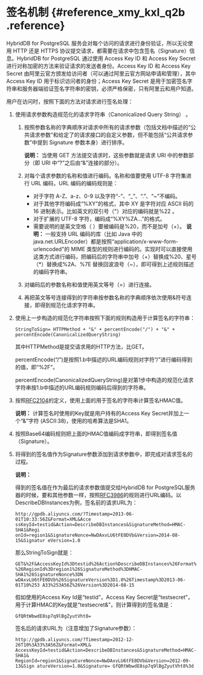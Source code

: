 # 签名机制 {#reference_xmy_kxl_q2b .reference}

HybridDB for PostgreSQL 服务会对每个访问的请求进行身份验证，所以无论使用 HTTP 还是 HTTPS 协议提交请求，都需要在请求中包含签名（Signature）信息。HybridDB for PostgreSQL 通过使用 Access Key ID 和 Access Key Secret 进行对称加密的方法来验证请求的发送者身份。Access Key ID 和 Access Key Secret 由阿里云官方颁发给访问者（可以通过阿里云官方网站申请和管理），其中 Access Key ID 用于标识访问者的身份；Access Key Secret 是用于加密签名字符串和服务器端验证签名字符串的密钥，必须严格保密，只有阿里云和用户知道。

用户在访问时，按照下面的方法对请求进行签名处理：

1.  使用请求参数构造规范化的请求字符串（Canonicalized Query String） 。
    1.  按照参数名称的字典顺序对请求中所有的请求参数（包括文档中描述的“公共请求参数”和给定了的请求接口的自定义参数，但不能包括“公共请求参数”中提到 Signature 参数本身）进行排序。

        **说明：** 当使用 GET 方法提交请求时，这些参数就是请求 URI 中的参数部分（即 URI 中“?”之后由“&”连接的部分）。

    2.  对每个请求参数的名称和值进行编码。名称和值要使用 UTF-8 字符集进行 URL 编码，URL 编码的编码规则是：

        -   对于字符 A-Z、a-z、0-9 以及字符“-”、“\_”、“.”、“~”不编码。
        -   对于其他字符编码成“%XY”的格式，其中 XY 是字符对应 ASCII 码的 16 进制表示。比如英文的双引号（"）对应的编码就是%22 。
        -   对于扩展的 UTF-8 字符，编码成“%XY%ZA…”的格式。
        -   需要说明的是英文空格（ ）要被编码是%20，而不是加号（+）。
        **说明：** 一般支持 URL 编码的库（比如 Java 中的 java.net.URLEncoder）都是按照“application/x-www-form-urlencoded"的 MIME 类型的规则进行编码的。实现时可以直接使用这类方式进行编码，把编码后的字符串中加号（+）替换成%20、星号（\*）替换成%2A、%7E 替换回波浪号（~），即可得到上述规则描述的编码字符串。

    3.  对编码后的参数名称和值使用英文等号（=）进行连接。
    4.  再把英文等号连接得到的字符串按参数名称的字典顺序依次使用&符号连接，即得到规范化请求字符串。
2.  使用上一步构造的规范化字符串按照下面的规则构造用于计算签名的字符串：

    ```
    StringToSign= HTTPMethod + "&" + percentEncode("/") + "&" + 
    percentEncode(CanonicalizedQueryString) 
    
    ```

    其中HTTPMethod是提交请求用的HTTP方法，比GET。

    percentEncode\(“/”\)是按照1.b中描述的URL编码规则对字符“/”进行编码得到的值，即“%2F”。

    percentEncode\(CanonicalizedQueryString\)是对第1步中构造的规范化请求字符串按1.b中描述的URL编码规则编码后得到的字符串。

3.  按照[RFC2104](http://www.ietf.org/rfc/rfc2104.txt)的定义，使用上面的用于签名的字符串计算签名HMAC值。

    **说明：** 计算签名时使用的Key就是用户持有的Access Key Secret并加上一个“&”字符 \(ASCII:38\)，使用的哈希算法是SHA1。

4.  按照Base64编码规则把上面的HMAC值编码成字符串，即得到签名值（Signature）。
5.  将得到的签名值作为Signature参数添加到请求参数中，即完成对请求签名的过程。

    **说明：** 

    得到的签名值在作为最后的请求参数值提交给HybridDB for PostgreSQL服务器的时候，要和其他参数一样，按照[RFC3986](http://tools.ietf.org/html/rfc3986)的规则进行URL编码。以DescribeDBInstances为例，签名前的请求URL为：

    ```
    http://gpdb.aliyuncs.com/?Timestamp=2013-06-01T10:33:56Z&Format=XML&Acce ssKeyId=testid&Action=DescribeDBInstances&SignatureMethod=HMAC-SHA1&Regi onId=region1&SignatureNonce=NwDAxvLU6tFE0DVb&Version=2014-08-15&Signatur eVersion=1.0
    ```

    那么StringToSign就是：

    ```
    GET&%2F&AccessKeyId%3Dtestid%26Action%DescribeDBInstances%26Format%3DXML %26RegionId%3Dregion1%26SignatureMethod%3DHMAC-SHA1%26SignatureNonce%3DN wDAxvLU6tFE0DVb%26SignatureVersion%3D1.0%26Timestamp%3D2013-06-01T10%253 A33%253A56Z%26Version%3D2014-08-15 
    ```

    假如使用的Access Key Id是“testid”，Access Key Secret是“testsecret”，用于计算HMAC的Key就是“testsecret&”，则计算得到的签名值是：

    ```
    GfQRtWbwdE8sp7q9lBgZyutVht8=
    ```

    签名后的请求URL为（注意增加了Signature参数）：

    ```
    http://gpdb.aliyuncs.com/?Timestamp=2012-12-26T10%3A33%3A56Z&Format=XML& AccessKeyId=testid&Action=DescribeDBInstances&SignatureMethod=HMAC-SHA1& RegionId=region1&SignatureNonce=NwDAxvLU6tFE0DVb&Version=2012-09-13&Sign atureVersion=1.0&Signature= GfQRtWbwdE8sp7q9lBgZyutVht8%3d
    ```


